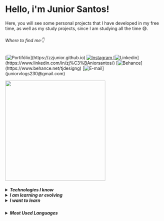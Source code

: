# Hello, i'm Junior Santos!
Here, you will see some personal projects that I have developed in my free time, as well as my study projects, since I am studying all the time 😅.
###### Where to find me👇
[![Portifólio](	https://img.shields.io/badge/website-000000?style=for-the-badge&logo=About.me&logoColor=rgb(201,204,203)&color=black)](https://zzjunior.github.io) [![Instagram](https://img.shields.io/badge/Instagram-E4405F?style=for-the-badge&logo=instagram&logoColor=rgb(201,204,203)&color=black)
](https://www.instagram.com/siga_tj/) [![Linkedin](https://img.shields.io/badge/LinkedIn-0077B5?style=for-the-badge&logo=linkedin&logoColor=rgb(201,204,203)&color=black)](https://www.linkedin.com/in/zj%C3%BAniorsantos/) [![Behance](https://img.shields.io/badge/-Behance-blue?style=for-the-badge&logo=behance&logoColor=rgb(201,204,203)&color=black)](https://www.behance.net/tjdesigng) [![E-mail](https://img.shields.io/badge/Gmail-D14836?style=for-the-badge&logo=gmail&logoColor=rgb(201,204,203)&color=black)](juniorvlogs230@gmail.com) 

<img src="https://github.com/zzjunior/zzjunior/assets/85785394/03ddb209-ea0c-4181-923f-4014cffa76be" width="320" />
<h5>
  <details>
  <summary>Technologies I know</summary>
  <img height="30" width="30" src="https://cdn.jsdelivr.net/gh/devicons/devicon/icons/vscode/vscode-original.svg" />
  <img height="30" width="30" src="https://cdn.jsdelivr.net/gh/devicons/devicon/icons/git/git-original.svg" />
  <img height="30" width="30" src="https://cdn.jsdelivr.net/gh/devicons/devicon/icons/html5/html5-original.svg" />
  <img height="30" width="30" src="https://cdn.jsdelivr.net/gh/devicons/devicon/icons/css3/css3-original.svg" />
  <img height="30" width="30" src="https://cdn.jsdelivr.net/gh/devicons/devicon/icons/javascript/javascript-original.svg" />
  <img height="40" width="40" src="https://cdn.jsdelivr.net/gh/devicons/devicon/icons/php/php-original.svg" />
  <img height="30" width="30" src="https://cdn.jsdelivr.net/gh/devicons/devicon/icons/c/c-original.svg" />
  <img height="30" width="30" src="https://cdn.jsdelivr.net/gh/devicons/devicon/icons/cplusplus/cplusplus-original.svg"/>
  <img height="30" width="30" src="https://cdn.jsdelivr.net/gh/devicons/devicon/icons/photoshop/photoshop-line.svg" />
  <img height="30" width="30" src="https://cdn.jsdelivr.net/gh/devicons/devicon/icons/illustrator/illustrator-line.svg" />
  <img height="30" width="30" src="https://cdn.jsdelivr.net/gh/devicons/devicon/icons/premierepro/premierepro-original.svg"/>
  <img height="32" width="32" src="https://cdn.jsdelivr.net/gh/devicons/devicon/icons/wordpress/wordpress-plain.svg" />
</details>

<details>
  <summary>I am learning or evolving</summary>
  <img height="35" width="28" src="https://cdn.jsdelivr.net/gh/devicons/devicon/icons/figma/figma-original.svg" />
  <img height="35" width="30" src="https://cdn.jsdelivr.net/gh/devicons/devicon/icons/laravel/laravel-plain.svg" />
  <img height="35" width="35" src="https://cdn.jsdelivr.net/gh/devicons/devicon/icons/bootstrap/bootstrap-original.svg" />
  <img height="35" width="28" src="https://cdn.jsdelivr.net/gh/devicons/devicon/icons/javascript/javascript-original.svg" />
  <img height="40" width="40" src="https://cdn.jsdelivr.net/gh/devicons/devicon/icons/php/php-original.svg" />
</details>

<details>
  <summary>I want to learn</summary><br>
  <img height="35" width="35" src="https://cdn.jsdelivr.net/gh/devicons/devicon/icons/nodejs/nodejs-original.svg" />
  <img height="35" width="35" src="https://cdn.jsdelivr.net/gh/devicons/devicon/icons/react/react-original.svg" />
</details>
</h5>

<h5>
<details>
  <summary>Most Used Languages</summary> 
  
![Top Langs](https://github-readme-stats.vercel.app/api/top-langs/?username=zzjunior&size_weight=0.5&count_weight=0.5&hide_title=true&theme=transparent&locale=pt-br&hide_border=true#gh-light-mode-only)

</details>
</h5>

